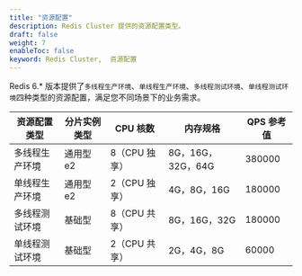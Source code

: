 ```yaml
---
title: "资源配置"
description: Redis Cluster 提供的资源配置类型。
draft: false
weight: 7
enableToc: false
keyword: Redis Cluster,  资源配置
---
```


Redis 6.* 版本提供了`多线程生产环境`、`单线程生产环境`、`多线程测试环境`、`单线程测试环境`四种类型的资源配置，满足您不同场景下的业务需求。

| 资源配置类型   | 分片实例类型 | CPU 核数      | 内存规格          | QPS 参考值 |
| -------------- | ------------ | ------------- | ----------------- | ---------- |
| 多线程生产环境 | 通用型 e2    | 8（CPU 独享） | 8G，16G，32G，64G | 380000     |
| 单线程生产环境 | 通用型 e2    | 2（CPU 独享） | 4G，8G，16G       | 180000     |
| 多线程测试环境 | 基础型       | 8（CPU 共享） | 8G，16G，32G      | 180000     |
| 单线程测试环境 | 基础型       | 2（CPU 共享） | 2G，4G，8G        | 60000      |

